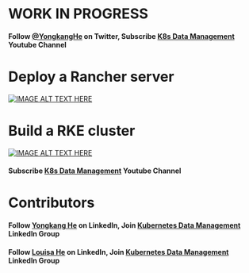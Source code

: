 # WORK IN PROGRESS

#### Follow [@YongkangHe](https://twitter.com/yongkanghe) on Twitter, Subscribe [K8s Data Management](https://www.youtube.com/channel/UCm-sw1b23K-scoVSCDo30YQ?sub_confirmation=1) Youtube Channel

# Deploy a Rancher server
[![IMAGE ALT TEXT HERE](https://img.youtube.com/vi/AO2LAMZV074/0.jpg)](https://www.youtube.com/watch?v=AO2LAMZV074)

# Build a RKE cluster
[![IMAGE ALT TEXT HERE](https://img.youtube.com/vi/Z2dLw0_NJ2o/0.jpg)](https://www.youtube.com/watch?v=Z2dLw0_NJ2o)
#### Subscribe [K8s Data Management](https://www.youtube.com/channel/UCm-sw1b23K-scoVSCDo30YQ?sub_confirmation=1) Youtube Channel

# Contributors
#### Follow [Yongkang He](http://yongkang.cloud) on LinkedIn, Join [Kubernetes Data Management](https://www.linkedin.com/groups/13983251) LinkedIn Group

#### Follow [Louisa He](https://www.linkedin.com/in/louisa-he-806631215/) on LinkedIn, Join [Kubernetes Data Management](https://www.linkedin.com/groups/13983251) LinkedIn Group

